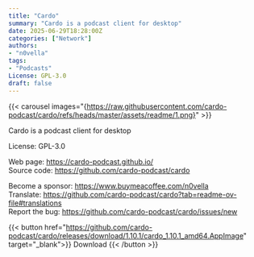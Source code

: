 ```yaml
---
title: "Cardo"
summary: "Cardo is a podcast client for desktop"
date: 2025-06-29T18:28:00Z
categories: ["Network"]
authors:
- "n0vella"
tags: 
- "Podcasts"
License: GPL-3.0 
draft: false
---
```


{{< carousel images="{https://raw.githubusercontent.com/cardo-podcast/cardo/refs/heads/master/assets/readme/1.png}" >}}

Cardo is a podcast client for desktop

License: GPL-3.0 

Web page: <https://cardo-podcast.github.io/>  
Source code: <https://github.com/cardo-podcast/cardo>

Become a sponsor: <https://www.buymeacoffee.com/n0vella>  
Translate: <https://github.com/cardo-podcast/cardo?tab=readme-ov-file#translations>  
Report the bug: <https://github.com/cardo-podcast/cardo/issues/new>  

{{< button href="https://github.com/cardo-podcast/cardo/releases/download/1.10.1/cardo_1.10.1_amd64.AppImage" target="_blank">}}
Download
{{< /button >}}